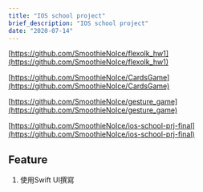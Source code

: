 ```yaml
---
title: "IOS school project"
brief_description: "IOS school project"
date: "2020-07-14"
---
```


[https://github.com/SmoothieNoIce/flexolk_hw1](https://github.com/SmoothieNoIce/flexolk_hw1)

[https://github.com/SmoothieNoIce/CardsGame](https://github.com/SmoothieNoIce/CardsGame)

[https://github.com/SmoothieNoIce/gesture_game](https://github.com/SmoothieNoIce/gesture_game)

[https://github.com/SmoothieNoIce/ios-school-prj-final](https://github.com/SmoothieNoIce/ios-school-prj-final)


## Feature

1. 使用Swift UI撰寫